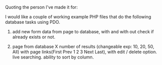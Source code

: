 Quoting the person I've made it for:

I would like a couple of working example PHP files that do the following database tasks using PDO. 

1. add new form data from page to database, with and with out check if already exists or not. 

2. page from database X number of results (changeable exp: 10, 20, 50, All) with page links(First Prev 1 2 3 Next Last), with edit / delete option. live searching. ability to sort by column. 
